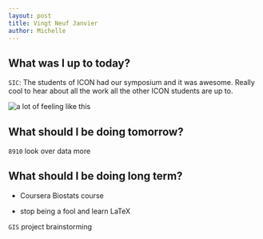 ```yaml
---
layout: post
title: Vingt Neuf Janvier
author: Michelle
---
```


## What was I up to today?

`SIC`: The students of ICON had our symposium and it was awesome.  Really cool to hear about all the work all the other ICON students are up to.

![a lot of feeling like this](https://static1.squarespace.com/static/55b91f8ce4b0b0592fbc4e74/t/562a3b50e4b0b2964ae071e5/1445608276812/Go+Aggies)

## What should I be doing tomorrow?

`8910` look over data more

## What should I be doing long term?

* Coursera Biostats course

* stop being a fool and learn LaTeX

`GIS` project brainstorming

<i class="fa fa-code" style="color:pink"> </i>




